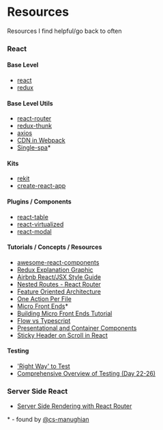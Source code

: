 # Resources
Resources I find helpful/go back to often

### React

#### Base Level
- [react](https://reactjs.org/docs/hello-world.html)
- [redux](https://redux.js.org/)

#### Base Level Utils
- [react-router](https://reacttraining.com/react-router/web/guides/philosophy)
- [redux-thunk](https://github.com/gaearon/redux-thunk)
- [axios](https://github.com/axios/axios)
- [CDN in Webpack](https://www.npmjs.com/package/webpack-require-http)
- [Single-spa](https://single-spa.surge.sh/)*

#### Kits
- [rekit](http://rekit.js.org/docs/styling.html)
- [create-react-app](https://github.com/facebook/create-react-app)

#### Plugins / Components
- [react-table](https://react-table.js.org/#/story/readme)
- [react-virtualized](https://bvaughn.github.io/react-virtualized/#/components/List)
- [react-modal](http://reactcommunity.org/react-modal/)

#### Tutorials / Concepts / Resources
- [awesome-react-components](https://github.com/brillout/awesome-react-components)
- [Redux Explanation Graphic](http://i.imgur.com/DUiL9yn.png)
- [Airbnb React/JSX Style Guide](https://github.com/airbnb/javascript/tree/master/react)
- [Nested Routes - React Router](https://tylermcginnis.com/react-router-nested-routes/)
- [Feature Oriented Architecture](https://medium.com/@nate_wang/feature-oriented-architecture-for-web-applications-2b48e358afb0)
- [One Action Per File](https://medium.com/@nate_wang/a-new-approach-for-managing-redux-actions-91c26ce8b5da)
- [Micro Front Ends](https://micro-frontends.org/)*
- [Building Micro Front Ends Tutorial](https://medium.com/@_rchaves_/building-microfrontends-part-i-creating-small-apps-710d709b48b7)
- [Flow vs Typescript](https://medium.com/the-web-tub/comparing-flow-with-typescript-6a8ff7fd4cbb)
- [Presentational and Container Components](https://medium.com/@dan_abramov/smart-and-dumb-components-7ca2f9a7c7d0)
- [Sticky Header on Scroll in React](https://gist.github.com/jesseditson/336524f5bee23ffece66)

#### Testing
- ['Right Way' to Test](https://medium.freecodecamp.org/the-right-way-to-test-react-components-548a4736ab22)
- [Comprehensive Overview of Testing (Day 22-26)](https://www.fullstackreact.com/30-days-of-react/day-22/)

### Server Side React
- [Server Side Rendering with React Router](https://tylermcginnis.com/react-router-server-rendering/)

\* \- found by [@cs-manughian](https://github.com/cs-manughian)
